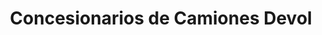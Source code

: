 ---
title: "Concesionarios de Camiones Devol"
url: /santa-fe/concesionarios-de-camiones-devol/
shop: Autohaus
---